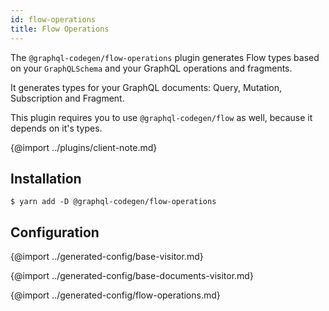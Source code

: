 ```yaml
---
id: flow-operations
title: Flow Operations
---
```


The `@graphql-codegen/flow-operations` plugin generates Flow types based on your `GraphQLSchema` and your GraphQL operations and fragments.

It generates types for your GraphQL documents: Query, Mutation, Subscription and Fragment.

This plugin requires you to use `@graphql-codegen/flow` as well, because it depends on it's types.

{@import ../plugins/client-note.md}

## Installation

    $ yarn add -D @graphql-codegen/flow-operations

## Configuration

{@import ../generated-config/base-visitor.md}

{@import ../generated-config/base-documents-visitor.md}

{@import ../generated-config/flow-operations.md}
